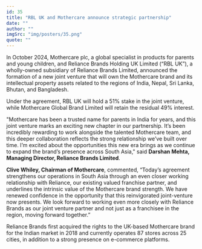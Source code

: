```yaml
---
id: 35
title: "RBL UK and Mothercare announce strategic partnership"
date: ""
author: ""
imgSrc: "img/posters/35.png"
quote: ""
---
```



In October 2024, Mothercare plc, a global specialist in products for parents and young children, and Reliance Brands Holding UK Limited (“RBL UK”), a wholly-owned subsidiary of Reliance Brands Limited, announced the formation of a new joint venture that will own the Mothercare brand and its intellectual property assets related to the regions of India, Nepal, Sri Lanka, Bhutan, and Bangladesh.

Under the agreement, RBL UK will hold a 51% stake in the joint venture, while Mothercare Global Brand Limited will retain the residual 49% interest.

"Mothercare has been a trusted name for parents in India for years, and this joint venture marks an exciting new chapter in our partnership. It’s been incredibly rewarding to work alongside the talented Mothercare team, and this deeper collaboration reflects the strong relationship we’ve built over time. I’m excited about the opportunities this new era brings as we continue to expand the brand’s presence across South Asia," said **Darshan Mehta, Managing Director, Reliance Brands Limited**.

**Clive Whiley, Chairman of Mothercare**, commented, “Today’s agreement strengthens our operations in South Asia through an even closer working relationship with Reliance, our existing valued franchise partner, and underlines the intrinsic value of the Mothercare brand strength. We have renewed confidence in the opportunity that this reinvigorated joint-venture now presents.  We look forward to working even more closely with Reliance Brands as our joint venture partner and not just as a franchisee in the region, moving forward together.”

Reliance Brands first acquired the rights to the UK-based Mothercare brand for the Indian market in 2018 and currently operates 87 stores across 25 cities, in addition to a strong presence on e-commerce platforms.